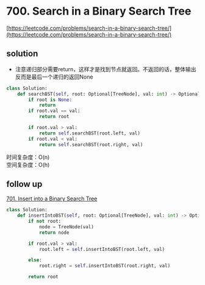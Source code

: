 # 700. Search in a Binary Search Tree
[https://leetcode.com/problems/search-in-a-binary-search-tree/](https://leetcode.com/problems/search-in-a-binary-search-tree/)


## solution

- 注意递归部分需要return，这样才是找到节点就返回。不返回的话，整体输出反而是最后一个递归的返回None

```python
class Solution:
    def searchBST(self, root: Optional[TreeNode], val: int) -> Optional[TreeNode]:
        if root is None:
            return
        if root.val == val:
            return root

        if root.val > val:
            return self.searchBST(root.left, val)
        if root.val < val:
            return self.searchBST(root.right, val)
```
时间复杂度：O(n) <br>
空间复杂度：O(h)


## follow up

[701. Insert into a Binary Search Tree](https://leetcode.com/problems/insert-into-a-binary-search-tree/)

```python
class Solution:
    def insertIntoBST(self, root: Optional[TreeNode], val: int) -> Optional[TreeNode]:
        if not root:
            node = TreeNode(val)
            return node

        if root.val > val:
            root.left = self.insertIntoBST(root.left, val)

        else:
            root.right = self.insertIntoBST(root.right, val)

        return root
```
